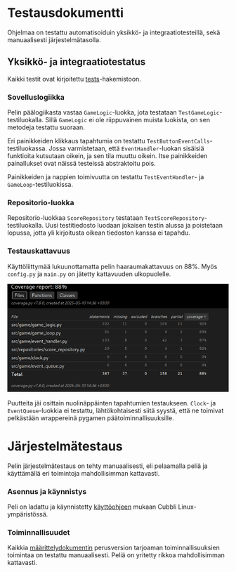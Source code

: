 # Testausdokumentti
Ohjelmaa on testattu automatisoiduin yksikkö- ja integraatiotesteillä, sekä manuaalisesti järjestelmätasolla.

## Yksikkö- ja integraatiotestatus
Kaikki testit ovat kirjoitettu [tests](https://github.com/saimouu/ot-harjoitustyo/tree/main/src/tests)-hakemistoon.
### Sovelluslogiikka
Pelin päälogiikasta vastaa `GameLogic`-luokka, jota testataan `TestGameLogic`-testiluokalla. Sillä `GameLogic` ei ole riippuvainen muista luokista, on sen metodeja testattu suoraan.

Eri painikkeiden klikkaus tapahtumia on testattu `TestButtonEventCalls`-testiluokassa. Jossa varmistetaan, että `EventHandler`-luokan sisäisiä funktioita kutsutaan oikein, ja sen tila muuttu oikein. Itse painikkeiden painallukset ovat näissä testeissä abstraktoitu pois.

Painikkeiden ja nappien toimivuutta on testattu `TestEventHandler`- ja `GameLoop`-testiluokissa.

### Repositorio-luokka
Repositorio-luokkaa `ScoreRepository` testataan `TestScoreRepository`-testiluokalla. Uusi testitiedosto luodaan jokaisen testin alussa ja poistetaan lopussa, jotta yli kirjoitusta oikean tiedoston kanssa ei tapahdu.

### Testauskattavuus
Käyttöliittymää lukuunottamatta pelin haaraumakattavuus on 88%. Myös `config.py` ja `main.py` on jätetty kattavuuden ulkopuolelle.


![](https://github.com/saimouu/ot-harjoitustyo/blob/main/dokumentaatio/kuvat/testikattavuus.png)


Puutteita jäi osittain nuolinäppäinten tapahtumien testaukseen. `Clock`- ja `EventQueue`-luokkia ei testattu, lähtökohtaisesti siitä syystä, että ne toimivat pelkästään wrappereinä pygamen päätoiminnallisuuksille.

# Järjestelmätestaus
Pelin järjestelmätestaus on tehty manuaalisesti, eli pelaamalla peliä ja käyttämällä eri toimintoja mahdollisimman kattavasti.

### Asennus ja käynnistys
Peli on ladattu ja käynnistetty [käyttöohjeen](dokumentaatio/kayttoohje.md) mukaan Cubbli Linux-ympäristössä.

### Toiminnallisuudet
Kaikkia [määrittelydokumentin](dokumentaatio/vaatimusmaarittely.md) perusversion tarjoaman toiminnallisuuksien toimintaa on testattu manuaalisesti. Peliä on yritetty rikkoa mahdollisimman kattavasti.
